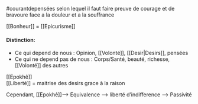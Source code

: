 #courantdepensées selon lequel il faut faire preuve de courage et de bravoure face a la douleur et a la souffrance

[[Bonheur]] = [[Epicurisme]]

#### Distinction:
- Ce qui depend de nous : Opinion, [[Volonté]], [[Desir|Desirs]], pensées
- Ce qui ne depend pas de nous : Corps/Santé, beauté, richesse, [[Volonté]] des autres

[[Epokhê]]  
[[Liberté]] = maitrise des desirs grace à la raison

Cependant, [[Epokhê]]—> Equivalence —> liberté d’indifference —> Passivité
